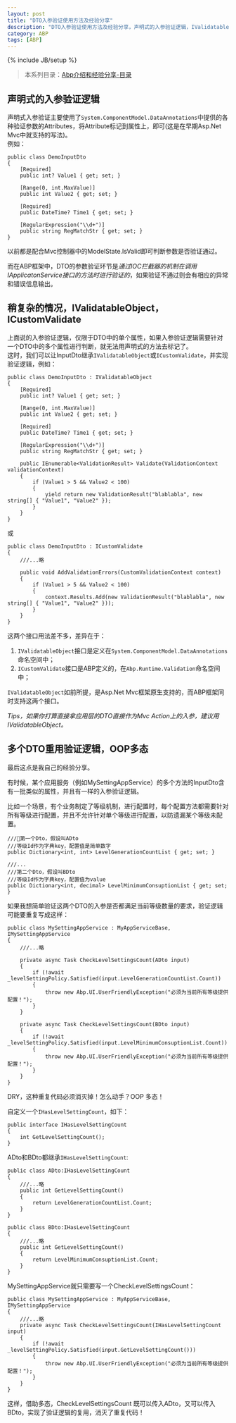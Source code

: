 ```yaml
---
layout: post
title: "DTO入参验证使用方法及经验分享"
description: "DTO入参验证使用方法及经验分享，声明式的入参验证逻辑，IValidatableObject，ICustomValidate，多个DTO重用验证逻辑，OOP多态。"
category: ABP
tags: [ABP]
---
```

{% include JB/setup %}

>本系列目录：[Abp介绍和经验分享-目录](/abp/2017/05/31/abp-framework-series)  

## 声明式的入参验证逻辑

声明式入参验证主要使用了`System.ComponentModel.DataAnnotations`中提供的各种验证参数的Attributes，将Attribute标记到属性上，即可(这是在早期Asp.Net Mvc中就支持的写法)。  
例如：  

    public class DemoInputDto
    {
        [Required]
        public int? Value1 { get; set; }

        [Range(0, int.MaxValue)]
        public int Value2 { get; set; }

        [Required]
        public DateTime? Time1 { get; set; }

        [RegularExpression("\\d+")]
        public string RegMatchStr { get; set; }
    }

以前都是配合Mvc控制器中的ModelState.IsValid即可判断参数是否验证通过。  

而在ABP框架中，DTO的参数验证环节是*通过IOC拦截器的机制在调用IApplicatonService接口的方法时进行验证的*，如果验证不通过则会有相应的异常和错误信息输出。  

## 稍复杂的情况，IValidatableObject，ICustomValidate

上面说的入参验证逻辑，仅限于DTO中的单个属性，如果入参验证逻辑需要针对一个DTO中的多个属性进行判断，就无法用声明式的方法去标记了。  
这时，我们可以让InputDto继承`IValidatableObject`或`ICustomValidate`，并实现验证逻辑，例如：  

    public class DemoInputDto : IValidatableObject
    {
        [Required]
        public int? Value1 { get; set; }

        [Range(0, int.MaxValue)]
        public int Value2 { get; set; }

        [Required]
        public DateTime? Time1 { get; set; }

        [RegularExpression("\\d+")]
        public string RegMatchStr { get; set; }

        public IEnumerable<ValidationResult> Validate(ValidationContext validationContext)
        {
            if (Value1 > 5 && Value2 < 100)
            {
                yield return new ValidationResult("blablabla", new string[] { "Value1", "Value2" });
            }
        }
    }

或  

    public class DemoInputDto : ICustomValidate
    {
        ///...略

        public void AddValidationErrors(CustomValidationContext context)
        {
            if (Value1 > 5 && Value2 < 100)
            {
                context.Results.Add(new ValidationResult("blablabla", new string[] { "Value1", "Value2" }));
            }
        }
    }


这两个接口用法差不多，差异在于：  

1. `IValidatableObject`接口是定义在`System.ComponentModel.DataAnnotations`命名空间中；
1. `ICustomValidate`接口是ABP定义的，在`Abp.Runtime.Validation`命名空间中；

`IValidatableObject`如前所提，是Asp.Net Mvc框架原生支持的，而ABP框架同时支持这两个接口。   

*Tips，如果你打算直接拿应用层的DTO直接作为Mvc Action上的入参，建议用IValidatableObject。*

## 多个DTO重用验证逻辑，OOP多态

最后这点是我自己的经验分享。  

有时候，某个应用服务（例如MySettingAppService）的多个方法的InputDto含有一批类似的属性，并且有一样的入参验证逻辑。  

比如一个场景，有个业务制定了等级机制，进行配置时，每个配置方法都需要针对所有等级进行配置，并且不允许针对单个等级进行配置，以防遗漏某个等级未配置。  

    ///第一个Dto，假设叫ADto
    ///等级Id作为字典key，配置值是简单数字
    public Dictionary<int, int> LevelGenerationCountList { get; set; }

    ///...
    ///第二个Dto，假设叫BDto
    ///等级Id作为字典key，配置值为value
    public Dictionary<int, decimal> LevelMinimumConsuptionList { get; set; }

如果我想简单验证这两个DTO的入参是否都满足当前等级数量的要求，验证逻辑可能要重复写成这样：

    public class MySettingAppService : MyAppServiceBase, IMySettingAppService
    {
        ///...略

        private async Task CheckLevelSettingsCount(ADto input)
        {
            if (!await _levelSettingPolicy.Satisfied(input.LevelGenerationCountList.Count))
            {
                throw new Abp.UI.UserFriendlyException("必须为当前所有等级提供配置！");
            }
        }

        private async Task CheckLevelSettingsCount(BDto input)
        {
            if (!await _levelSettingPolicy.Satisfied(input.LevelMinimumConsuptionList.Count))
            {
                throw new Abp.UI.UserFriendlyException("必须为当前所有等级提供配置！");
            }
        }
    }

DRY，这种重复代码必须消灭掉！怎么动手？OOP 多态！  

自定义一个`IHasLevelSettingCount`，如下：  

    public interface IHasLevelSettingCount
    {
        int GetLevelSettingCount();
    }

ADto和BDto都继承`IHasLevelSettingCount`:  

    public class ADto:IHasLevelSettingCount
    {
        ///...略
        public int GetLevelSettingCount()
        {
            return LevelGenerationCountList.Count;
        }
    }

    public class BDto:IHasLevelSettingCount
    {
        ///...略
        public int GetLevelSettingCount()
        {
            return LevelMinimumConsuptionList.Count;
        }
    }

MySettingAppService就只需要写一个CheckLevelSettingsCount：

    public class MySettingAppService : MyAppServiceBase, IMySettingAppService
    {
        ///...略
        private async Task CheckLevelSettingsCount(IHasLevelSettingCount input)
        {
            if (!await _levelSettingPolicy.Satisfied(input.GetLevelSettingCount()))
            {
                throw new Abp.UI.UserFriendlyException("必须为当前所有等级提供配置！");
            }
        }
    }

这样，借助多态，CheckLevelSettingsCount 既可以传入ADto，又可以传入BDto，实现了验证逻辑的复用，消灭了重复代码！

